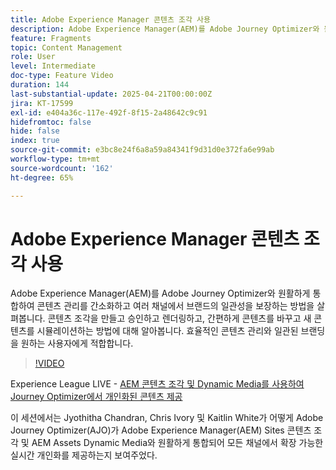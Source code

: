 ```yaml
---
title: Adobe Experience Manager 콘텐츠 조각 사용
description: Adobe Experience Manager(AEM)를 Adobe Journey Optimizer와 원활하게 통합하여 콘텐츠 관리를 간소화하고 여러 채널에서 브랜드의 일관성을 보장하는 방법을 살펴봅니다. 콘텐츠 조각을 만들고 승인하고 렌더링하고, 간편하게 콘텐츠를 바꾸고 새 콘텐츠를 시뮬레이션하는 방법에 대해 알아봅니다. 효율적인 콘텐츠 관리와 일관된 브랜딩을 원하는 사용자에게 적합합니다.
feature: Fragments
topic: Content Management
role: User
level: Intermediate
doc-type: Feature Video
duration: 144
last-substantial-update: 2025-04-21T00:00:00Z
jira: KT-17599
exl-id: e404a36c-117e-492f-8f15-2a48642c9c91
hidefromtoc: false
hide: false
index: true
source-git-commit: e3bc8e24f6a8a59a84341f9d31d0e372fa6e99ab
workflow-type: tm+mt
source-wordcount: '162'
ht-degree: 65%

---
```


# Adobe Experience Manager 콘텐츠 조각 사용

Adobe Experience Manager(AEM)를 Adobe Journey Optimizer와 원활하게 통합하여 콘텐츠 관리를 간소화하고 여러 채널에서 브랜드의 일관성을 보장하는 방법을 살펴봅니다. 콘텐츠 조각을 만들고 승인하고 렌더링하고, 간편하게 콘텐츠를 바꾸고 새 콘텐츠를 시뮬레이션하는 방법에 대해 알아봅니다. 효율적인 콘텐츠 관리와 일관된 브랜딩을 원하는 사용자에게 적합합니다.

>[!VIDEO](https://video.tv.adobe.com/v/3463129/?learn=on&enablevpops&captions=kor)

Experience League LIVE - [AEM 콘텐츠 조각 및 Dynamic Media를 사용하여 Journey Optimizer에서 개인화된 콘텐츠 제공](https://experienceleague.adobe.com/ko/docs/events/experience-league-live-recordings/episodes/exl-live-episode-07-31-25)

이 세션에서는 Jyothitha Chandran, Chris Ivory 및 Kaitlin White가 어떻게 Adobe Journey Optimizer(AJO)가 Adobe Experience Manager(AEM) Sites 콘텐츠 조각 및 AEM Assets Dynamic Media와 원활하게 통합되어 모든 채널에서 확장 가능한 실시간 개인화를 제공하는지 보여주었다.
